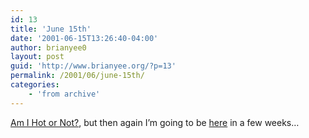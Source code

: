 ```yaml
---
id: 13
title: 'June 15th'
date: '2001-06-15T13:26:40-04:00'
author: brianyee0
layout: post
guid: 'http://www.brianyee.org/?p=13'
permalink: /2001/06/june-15th/
categories:
    - 'from archive'
---
```


[Am I Hot or Not?](http://www.weather.com/weather/local/USMI0229), but then again I’m going to be [here](http://www.weather.com/weather/local/USAZ0166) in a few weeks…